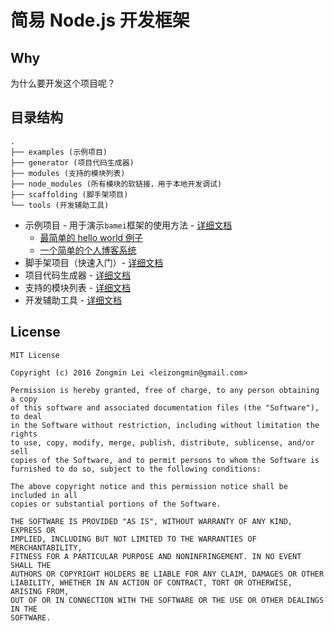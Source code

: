 # 简易 Node.js 开发框架

## Why

为什么要开发这个项目呢？

## 目录结构

```
.
├── examples (示例项目)
├── generator (项目代码生成器)
├── modules (支持的模块列表)
├── node_modules (所有模块的软链接，用于本地开发调试)
├── scaffolding (脚手架项目)
└── tools (开发辅助工具)
```

+ 示例项目 - 用于演示`bamei`框架的使用方法 - [详细文档](https://github.com/leizongmin/bamei/tree/master/examples)
  + [最简单的 hello world 例子](https://github.com/leizongmin/bamei/tree/master/examples/tiny)
  + [一个简单的个人博客系统](https://github.com/leizongmin/bamei/tree/master/examples/blog)
+ 脚手架项目（快速入门）- [详细文档](https://github.com/leizongmin/bamei/tree/master/scaffolding)
+ 项目代码生成器 - [详细文档](https://github.com/leizongmin/bamei/tree/master/generator)
+ 支持的模块列表 - [详细文档](https://github.com/leizongmin/bamei/tree/master/modules)
+ 开发辅助工具 - [详细文档](https://github.com/leizongmin/bamei/tree/master/tools)

## License

```
MIT License

Copyright (c) 2016 Zongmin Lei <leizongmin@gmail.com>

Permission is hereby granted, free of charge, to any person obtaining a copy
of this software and associated documentation files (the "Software"), to deal
in the Software without restriction, including without limitation the rights
to use, copy, modify, merge, publish, distribute, sublicense, and/or sell
copies of the Software, and to permit persons to whom the Software is
furnished to do so, subject to the following conditions:

The above copyright notice and this permission notice shall be included in all
copies or substantial portions of the Software.

THE SOFTWARE IS PROVIDED "AS IS", WITHOUT WARRANTY OF ANY KIND, EXPRESS OR
IMPLIED, INCLUDING BUT NOT LIMITED TO THE WARRANTIES OF MERCHANTABILITY,
FITNESS FOR A PARTICULAR PURPOSE AND NONINFRINGEMENT. IN NO EVENT SHALL THE
AUTHORS OR COPYRIGHT HOLDERS BE LIABLE FOR ANY CLAIM, DAMAGES OR OTHER
LIABILITY, WHETHER IN AN ACTION OF CONTRACT, TORT OR OTHERWISE, ARISING FROM,
OUT OF OR IN CONNECTION WITH THE SOFTWARE OR THE USE OR OTHER DEALINGS IN THE
SOFTWARE.
```
